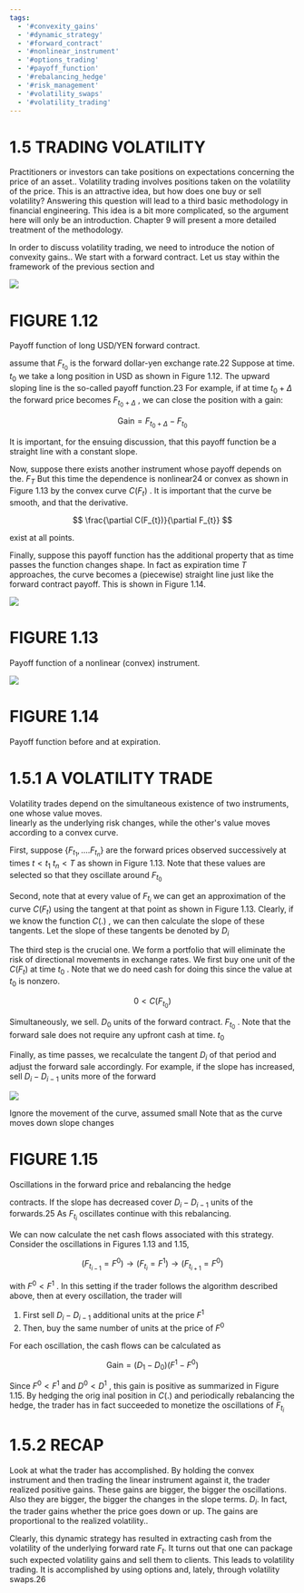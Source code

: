 ```yaml
---
tags:
  - '#convexity_gains'
  - '#dynamic_strategy'
  - '#forward_contract'
  - '#nonlinear_instrument'
  - '#options_trading'
  - '#payoff_function'
  - '#rebalancing_hedge'
  - '#risk_management'
  - '#volatility_swaps'
  - '#volatility_trading'
---
```

# 1.5 TRADING VOLATILITY  

Practitioners or investors can take positions on expectations concerning the price of an asset.. Volatility trading involves positions taken on the volatility of the price. This is an attractive idea, but how does one buy or sell volatility? Answering this question will lead to a third basic methodology in financial engineering. This idea is a bit more complicated, so the argument here will only be an introduction. Chapter 9 will present a more detailed treatment of the methodology.  

In order to discuss volatility trading, we need to introduce the notion of convexity gains.. We start with a forward contract. Let us stay within the framework of the previous section and  

![](images/eac3325fd4b63df3f354c75daa5be720387519100895602fd2acf22f216ce722.jpg)  

# FIGURE 1.12  

Payoff function of long USD/YEN forward contract.  

assume that $F_{t_{0}}$ is the forward dollar-yen exchange rate.22 Suppose at time. $t_{0}$ we take a long position in USD as shown in Figure 1.12. The upward sloping line is the so-called payoff function.23 For example, if at time $t_{0}+\Delta$ the forward price becomes $F_{t_{0}+\Delta}$ , we can close the position with a gain:  

$$
\mathrm{Gain}=F_{t_{0}+\Delta}-F_{t_{0}}
$$  

It is important, for the ensuing discussion, that this payoff function be a straight line with a constant slope.  

Now, suppose there exists another instrument whose payoff depends on the. $F_{T}$ But this time the dependence is nonlinear24 or convex as shown in Figure 1.13 by the convex curve $C(F_{t})$ . It is important that the curve be smooth, and that the derivative.  

$$
\frac{\partial C(F_{t})}{\partial F_{t}}
$$  

exist at all points.  

Finally, suppose this payoff function has the additional property that as time passes the function changes shape. In fact as expiration time $T$ approaches, the curve becomes a (piecewise) straight line just like the forward contract payoff. This is shown in Figure 1.14.  

![](images/f0b90516260d902f61cef595a5a6460582ebff26a0a14ebdaf86d6ef088dcd63.jpg)  

# FIGURE 1.13  

Payoff function of a nonlinear (convex) instrument.  

![](images/9dbf3524151c8b4401c9de259a194544b6080c4d1c009d89a371f141b50d9c2e.jpg)  

# FIGURE 1.14  

Payoff function before and at expiration.  

# 1.5.1 A VOLATILITY TRADE  

Volatility trades depend on the simultaneous existence of two instruments, one whose value moves.   
linearly as the underlying risk changes, while the other's value moves according to a convex curve.  

First, suppose $\{F_{t_{1}},\ldots.F_{t_{n}}\}$ are the forward prices observed successively at times $t<t_{1}$ $t_{n}<T$ as shown in Figure 1.13. Note that these values are selected so that they oscillate around $F_{t_{0}}$  

Second, note that at every value of $F_{t_{i}}$ we can get an approximation of the curve $C(F_{t})$ using the tangent at that point as shown in Figure 1.13. Clearly, if we know the function $C(.)$ , we can then calculate the slope of these tangents. Let the slope of these tangents be denoted by $D_{i}$  

The third step is the crucial one. We form a portfolio that will eliminate the risk of directional movements in exchange rates. We first buy one unit of the $C(F_{t})$ at time $t_{0}$ . Note that we do need cash for doing this since the value at $t_{0}$ is nonzero.  

$$
0<C(F_{t_{0}})
$$  

Simultaneously, we sell. $D_{0}$ units of the forward contract. $F_{t_{0}}$ . Note that the forward sale does not require any upfront cash at time. $t_{0}$  

Finally, as time passes, we recalculate the tangent $D_{i}$ of that period and adjust the forward sale accordingly. For example, if the slope has increased, sell $D_{i}-D_{i-1}$ units more of the forward  

![](images/4c6c983a7c2f78e95ebdb6e564b22cbc4881259cee1aa3add26a61bdf6714c58.jpg)  

Ignore the movement of the curve, assumed small Note that as the curve moves down slope changes  

# FIGURE 1.15  

Oscillations in the forward price and rebalancing the hedge  

contracts. If the slope has decreased cover $D_{i}-D_{i-1}$ units of the forwards.25 As $F_{t_{i}}$ oscillates continue with this rebalancing.  

We can now calculate the net cash flows associated with this strategy. Consider the oscillations in Figures 1.13 and 1.15,  

$$
(F_{t_{i-1}}=F^{0}){\rightarrow}(F_{t_{i}}=F^{1}){\rightarrow}(F_{t_{i+1}}=F^{0})
$$  

with $F^{0}<F^{1}$ . In this setting if the trader follows the algorithm described above, then at every oscillation, the trader will  

1. First sell $D_{i}-D_{i-1}$ additional units at the price $F^{1}$   
2. Then, buy the same number of units at the price of $F^{0}$  

For each oscillation, the cash flows can be calculated as  

$$
{\mathrm{Gain}}=(D_{1}-D_{0})(F^{1}-F^{0})
$$  

Since $F^{0}<F^{1}$ and $D^{0}<D^{1}$ , this gain is positive as summarized in Figure 1.15. By hedging the orig inal position in $C(.)$ and periodically rebalancing the hedge, the trader has in fact succeeded to monetize the oscillations of $F_{t_{i}}$  

# 1.5.2 RECAP  

Look at what the trader has accomplished. By holding the convex instrument and then trading the linear instrument against it, the trader realized positive gains. These gains are bigger, the bigger the oscillations. Also they are bigger, the bigger the changes in the slope terms. $D_{i}.$ In fact, the trader gains whether the price goes down or up. The gains are proportional to the realized volatility..  

Clearly, this dynamic strategy has resulted in extracting cash from the volatility of the underlying forward rate $F_{t}.$ It turns out that one can package such expected volatility gains and sell them to clients. This leads to volatility trading. It is accomplished by using options and, lately, through volatility swaps.26  
